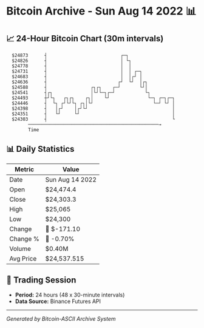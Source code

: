 # Bitcoin Archive - Sun Aug 14 2022 📊

## 📈 24-Hour Bitcoin Chart (30m intervals)

```
  $24873      ┤                           ┌─┐                  
  $24826      ┤                           │ └┐                 
  $24778      ┤                           │  │                 
  $24731      ┤                           │  │ ┌─┐             
  $24683      ┤                           │  │┌┘ │             
  $24636      ┤                          ┌┘  └┘  │┌┐           
  $24588      ┤                ┌┐┌┐    ┌─┘       └┘│           
  $24541      ┤┌┐              │└┘└─┐┌─┘           └┐          
  $24493      ┼┘└┐   ┌┐┌┐    ┌┐│    └┘              └─┐ ┌─┐┌─┐ 
  $24446      ┤  └┐ ┌┘└┘└┐ ┌┐│└┘                      └─┘ └┘ │ 
  $24398      ┤   │┌┘    │┌┘└┘                               │ 
  $24351      ┤   └┘     └┘                                  │ 
  $24303      ┤                                              └ 
        ────────────────────────────────────────────────→
        Time
```

## 📊 Daily Statistics

| Metric | Value |
|--------|-------|
| Date | Sun Aug 14 2022 |
| Open | $24,474.4 |
| Close | $24,303.3 |
| High | $25,065 |
| Low | $24,300 |
| Change | 🔴 $-171.10 |
| Change % | 🔴 -0.70% |
| Volume | $0.40M |
| Avg Price | $24,537.515 |

## 📅 Trading Session

- **Period:** 24 hours (48 x 30-minute intervals)
- **Data Source:** Binance Futures API

---
*Generated by Bitcoin-ASCII Archive System*
